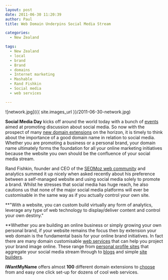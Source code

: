 ```yaml
---
layout: post
date: 2011-06-30 11:20:39
author: Paul
title: Web Domain Underpins Social Media Stream

categories:
  - New Zealand

tags:
  - New Zealand
  - local
  - brand
  - Brand
  - domains
  - Internet marketing
  - Mashable
  - Rand Fishkin
  - Social media
  - web services

---
```


![network.jpg]({{ site.images_url }}/2011-06-30-network.jpg)

**Social Media Day** kicks off around the world today with a bunch of [events](http://up.org.nz/events/social_media_day_mashup) aimed at promoting discussion about social media. So now with the prospect of many [new domain extensions](https://iwantmyname.co.nz/blog/2011/06/new-era-unfolds-for-domains.html) on the horizon, it is timely to think about the importance of a good domain name in relation to social media. Whether you are promoting a business or a personal brand, your domain name ultimately forms the foundation for all your online marketing initiatives because the website you own should be the confluence of your social media stream.

Rand Fishkin, founder and CEO of the [SEOMoz web community](http://www.seomoz.org/blog) and analytics summed it up nicely when asked recently about his preference between a self-managed website and using social media solely to promote a brand. Whilst he stresses that social media has huge reach, he also cautions us that none of the major social media platforms will ever be customisable in the same way as if you actually control your own site.

**"With a website, you can custom build virtually any form of analytics, leverage any type of web technology to display/deliver content and control your own destiny."

**Whether you are building an online business or simply growing your own personal brand, if your website remains the focus then by extension your web domain is the fundamental basis for your online brand initiatives. In fact there are many domain customisable [web services](https://iwantmyname.co.nz/services) that can help you project your brand image online. These range from [personal profile sites](https://iwantmyname.co.nz/services/personal-profile/) that aggregate your social media stream through to [blogs](https://iwantmyname.co.nz/services/blog-hosting/) and simple [site builders](https://iwantmyname.co.nz/services/website-builder/). 

**iWantMyName** offers almost **100** different domain extensions to [choose](https://iwantmyname.co.nz/) from and easy one click set-up for dozens of cool web services.
